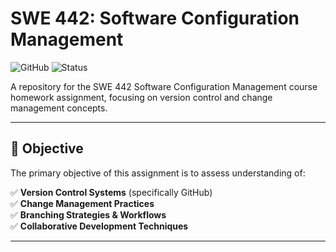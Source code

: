 # SWE 442: Software Configuration Management

![GitHub](https://img.shields.io/badge/GitHub-Version%20Control-blue)
![Status](https://img.shields.io/badge/Status-In%20Progress-orange)

A repository for the SWE 442 Software Configuration Management course homework assignment, focusing on version control and change management concepts.

---

## 📌 Objective

The primary objective of this assignment is to assess understanding of:

✅ **Version Control Systems** (specifically GitHub)  
✅ **Change Management Practices**  
✅ **Branching Strategies & Workflows**  
✅ **Collaborative Development Techniques**  

---



